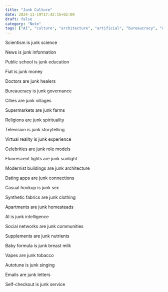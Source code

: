 ```yaml
---
title: "Junk Culture"
date: 2024-11-19T17:42:15+02:00
draft: false
category: "Note" 
tags: ["AI", "culture", "architecture", "artificial", "bureaucracy", "casual sex", "celebrities", "clothes", "communities", "connection", "culture", "dating", "doctors", "e-mail", "education", "farm", "fiat", "illusions", "intelligence", "letters", "light", "milk", "modern", "money", "news", "nutrition", "religion", "school", "science", "scientism", "service", "singing", "social media", "spiritual", "storytelling", "supplements", "synthetic", "television", "tobacco",]
---
```


Scientism is junk science

News is junk information

Public school is junk education

Fiat is junk money

Doctors are junk healers

Bureaucracy is junk governance

Cities are junk villages

Supermarkets are junk farms

Religions are junk spirituality

Television is junk storytelling

Virtual reality is junk experience

Celebrities are junk role models

Fluorescent lights are junk sunlight

Modernist buildings are junk architecture

Dating apps are junk connections

Casual hookup is junk sex

Synthetic fabrics are junk clothing

Apartments are junk homesteads

AI is junk intelligence

Social networks are junk communities

Supplements are junk nutrients

Baby formula is junk breast milk

Vapes are junk tobacco

Autotune is junk singing

Emails are junk letters

Self-checkout is junk service
